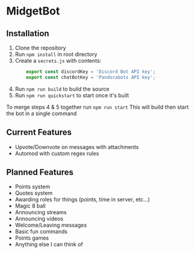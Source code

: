 # MidgetBot
Installation
-----
1. Clone the repository
2. Run `npm install` in root directory
3. Create a `secrets.js` with contents:
    ```js
        export const discordKey = 'Discord Bot API key';
        export const chatBotKey = 'Pandorabots API key';
     ```
4. Run `npm run build` to build the source
5. Run `npm run quickstart` to start once it's built

To merge steps 4 & 5 together run `npm run start` This will build then start the bot in a single command

Current Features
-----
- Upvote/Downvote on messages with attachments
- Automod with custom regex rules

Planned Features
-----
- Points system
- Quotes system
- Awarding roles for things (points, time in server, etc...)
- Magic 8 ball
- Announcing streams
- Announcing videos
- Welcome/Leaving messages
- Basic fun commands
- Points games
- Anything else I can think of

